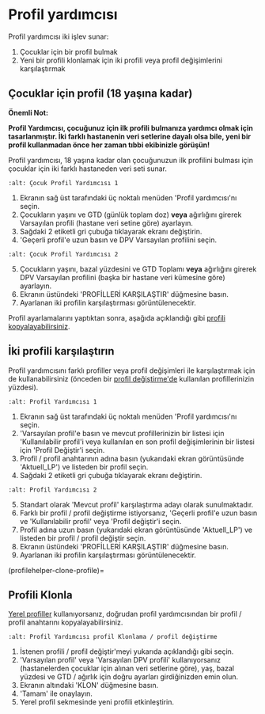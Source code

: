# Profil yardımcısı

Profil yardımcısı iki işlev sunar:

1. Çocuklar için bir profil bulmak
2. Yeni bir profili klonlamak için iki profili veya profil değişimlerini karşılaştırmak

## Çocuklar için profil (18 yaşına kadar)

**Önemli Not:**

**Profil Yardımcısı, çocuğunuz için ilk profili bulmanıza yardımcı olmak için tasarlanmıştır. İki farklı hastanenin veri setlerine dayalı olsa bile, yeni bir profil kullanmadan önce her zaman tıbbi ekibinizle görüşün!**

Profil yardımcısı, 18 yaşına kadar olan çocuğunuzun ilk profilini bulması için çocuklar için iki farklı hastaneden veri seti sunar.

```{image} ../images/ProfileHelperKids1.png
:alt: Çocuk Profil Yardımcısı 1
```

1. Ekranın sağ üst tarafındaki üç noktalı menüden 'Profil yardımcısı'nı seçin.
2. Çocukların yaşını ve GTD (günlük toplam doz) **veya** ağırlığını girerek Varsayılan profili (hastane veri setine göre) ayarlayın.
3. Sağdaki 2 etiketli gri çubuğa tıklayarak ekranı değiştirin.
4. 'Geçerli profil'e uzun basın ve DPV Varsayılan profilini seçin.

```{image} ../images/ProfileHelperKids2.png
:alt: Çocuk Profil Yardımcısı 2
```

5. Çocukların yaşını, bazal yüzdesini ve GTD Toplamı **veya** ağırlığını girerek DPV Varsayılan profilini (başka bir hastane veri kümesine göre) ayarlayın.
6. Ekranın üstündeki 'PROFİLLERİ KARŞILAŞTIR' düğmesine basın.
7. Ayarlanan iki profilin karşılaştırması görüntülenecektir.

Profil ayarlamalarını yaptıktan sonra, aşağıda açıklandığı gibi [profili kopyalayabilirsiniz](profilehelper-clone-profile).

## İki profili karşılaştırın

Profil yardımcısını farklı profiller veya profil değişimleri ile karşılaştırmak için de kullanabilirsiniz (önceden bir [profil değiştirme'de](../Usage/Profiles.md) kullanılan profillerinizin yüzdesi).

```{image} ../images/ProfileHelper1.png
:alt: Profil Yardımcısı 1
```

1. Ekranın sağ üst tarafındaki üç noktalı menüden 'Profil yardımcısı'nı seçin.
2. 'Varsayılan profil'e basın ve mevcut profillerinizin bir listesi için 'Kullanılabilir profil'i veya kullanılan en son profil değişimlerinin bir listesi için 'Profil Değiştir'i seçin.
3. Profil / profil anahtarının adına basın (yukarıdaki ekran görüntüsünde 'Aktuell_LP') ve listeden bir profil seçin.
4. Sağdaki 2 etiketli gri çubuğa tıklayarak ekranı değiştirin.

```{image} ../images/ProfileHelper2.png
:alt: Profil Yardımcısı 2
```

5. Standart olarak 'Mevcut profil' karşılaştırma adayı olarak sunulmaktadır.
6. Farklı bir profil / profil değiştirme istiyorsanız, 'Geçerli profil'e uzun basın ve 'Kullanılabilir profil' veya 'Profil değiştir'i seçin.
7. Profil adına uzun basın (yukarıdaki ekran görüntüsünde 'Aktuell_LP') ve listeden bir profil / profil değiştir seçin.
8. Ekranın üstündeki 'PROFİLLERİ KARŞILAŞTIR' düğmesine basın.
9. Ayarlanan iki profilin karşılaştırması görüntülenecektir.

(profilehelper-clone-profile)=
## Profili Klonla

[Yerel profiller](Config-Builder-local-profile) kullanıyorsanız, doğrudan profil yardımcısından bir profil / profil anahtarını kopyalayabilirsiniz.

```{image} ../images/ProfileHelperClone.png
:alt: Profil Yardımcısı profil Klonlama / profil değiştirme
```

1. İstenen profili / profil değiştir'meyi yukarıda açıklandığı gibi seçin.
2. 'Varsayılan profil' veya 'Varsayılan DPV profili' kullanıyorsanız (hastanelerden çocuklar için alınan veri setlerine göre), yaş, bazal yüzdesi ve GTD / ağırlık için doğru ayarları girdiğinizden emin olun.
3. Ekranın altındaki 'KLON' düğmesine basın.
4. 'Tamam' ile onaylayın.
5. Yerel profil sekmesinde yeni profili etkinleştirin.
